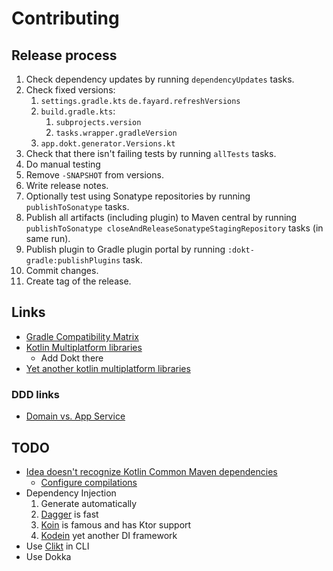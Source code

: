 # Contributing

## Release process

1. Check dependency updates by running `dependencyUpdates` tasks.
2. Check fixed versions:
   1. `settings.gradle.kts` `de.fayard.refreshVersions`
   2. `build.gradle.kts`:
      1. `subprojects.version`
      2. `tasks.wrapper.gradleVersion` 
   3. `app.dokt.generator.Versions.kt`
3. Check that there isn't failing tests by running `allTests` tasks.
4. Do manual testing
5. Remove `-SNAPSHOT` from versions.
6. Write release notes.
7. Optionally test using Sonatype repositories by running `publishToSonatype` tasks. 
8. Publish all artifacts (including plugin) to Maven central by running `publishToSonatype closeAndReleaseSonatypeStagingRepository` tasks (in same run).
9. Publish plugin to Gradle plugin portal by running `:dokt-gradle:publishPlugins` task.
10. Commit changes.
11. Create tag of the release.

## Links

- [Gradle Compatibility Matrix](https://docs.gradle.org/current/userguide/compatibility.html)
- [Kotlin Multiplatform libraries](https://libs.kmp.icerock.dev/)
  - Add Dokt there
- [Yet another kotlin multiplatform libraries](https://github.com/AAkira/Kotlin-Multiplatform-Libraries)

### DDD links

- [Domain vs. App Service](https://stackoverflow.com/questions/2268699/domain-driven-design-domain-service-application-service)

## TODO

- [Idea doesn't recognize Kotlin Common Maven dependencies](https://youtrack.jetbrains.com/issue/IDEA-296313/Idea-doesnt-recognize-Kotlin-Common-Maven-dependencies)
  - [Configure compilations](https://kotlinlang.org/docs/multiplatform-configure-compilations.html)
- Dependency Injection
  1. Generate automatically
  2. [Dagger](https://dagger.dev/) is fast
  3. [Koin](https://insert-koin.io/) is famous and has Ktor support
  4. [Kodein](https://docs.kodein.org/kodein-framework/index.html) yet another DI framework
- Use [Clikt](https://github.com/ajalt/clikt) in CLI
- Use Dokka